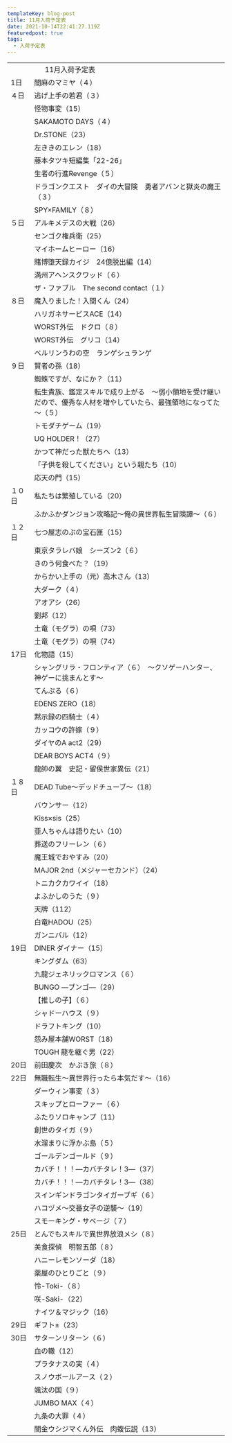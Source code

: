```yaml
---
templateKey: blog-post
title: 11月入荷予定表
date: 2021-10-14T22:41:27.119Z
featuredpost: true
tags:
  - 入荷予定表
---
```

|                        |                                                            |
| ---------------------- | ---------------------------------------------------------- |
| <!--StartFragment-->　　 | 　  11月入荷予定表                                                |
| 1日                     | 闇麻のマミヤ（４）                                                  |
| ４日                     | 逃げ上手の若君（３）                                                 |
| 　                      | 怪物事変（15）                                                   |
| 　                      | SAKAMOTO DAYS（４）                                           |
| 　                      | Dr.STONE（23）                                               |
| 　                      | 左ききのエレン（18）                                                |
| 　                      | 藤本タツキ短編集「22-26」                                            |
| 　                      | 生者の行進Revenge（５）                                            |
| 　                      | ドラゴンクエスト　ダイの大冒険　勇者アバンと獄炎の魔王（３）                             |
| 　                      | SPY×FAMILY（８）                                              |
| ５日                     | アルキメデスの大戦（26）                                              |
| 　                      | センゴク権兵衛（25）                                                |
| 　                      | マイホームヒーロー（16）                                              |
| 　                      | 賭博堕天録カイジ　24億脱出編（14）                                        |
| 　                      | 満州アヘンスクワッド（６）                                              |
| 　                      | ザ・ファブル　The second contact（１）                               |
| ８日                     | 魔入りました！入間くん（24）                                            |
| 　                      | ハリガネサービスACE（14）                                            |
| 　                      | WORST外伝　ドクロ（８）                                             |
| 　                      | WORST外伝　グリコ（14）                                            |
| 　                      | ベルリンうわの空　ランゲシュランゲ                                          |
| ９日                     | 賢者の孫（18）                                                   |
| 　                      | 蜘蛛ですが、なにか？（11）                                             |
| 　                      | 転生貴族、鑑定スキルで成り上がる　～弱小領地を受け継いだので、優秀な人材を増やしていたら、最強領地になってた～（５） |
| 　                      | トモダチゲーム（19）                                                |
| 　                      | UQ HOLDER！（27）                                             |
| 　                      | かつて神だった獣たちへ（13）                                            |
| 　                      | 「子供を殺してください」という親たち（10）                                     |
| 　                      | 応天の門（15）                                                   |
| １０日                    | 私たちは繁殖している（20）                                             |
| 　                      | ふかふかダンジョン攻略記～俺の異世界転生冒険譚～（６）                                |
| １２日                    | 七つ屋志のぶの宝石匣（15）                                             |
| 　                      | 東京タラレバ娘　シーズン2（６）                                           |
| 　                      | きのう何食べた？（19）                                               |
| 　                      | からかい上手の（元）高木さん（13）                                         |
| 　                      | 大ダーク（４）                                                    |
| 　                      | アオアシ（26）                                                   |
| 　                      | 劉邦（12）                                                     |
| 　                      | 土竜（モグラ）の唄（73）                                              |
| 　                      | 土竜（モグラ）の唄（74）                                              |
| 17日                    | 化物語（15）                                                    |
| 　                      | シャングリラ・フロンティア（６）　～クソゲーハンター、神ゲーに挑まんとす～                      |
| 　                      | てんぷる（６）                                                    |
| 　                      | EDENS ZERO（18）                                             |
| 　                      | 黙示録の四騎士（４）                                                 |
| 　                      | カッコウの許嫁（９）                                                 |
| 　                      | ダイヤのA act2（29）                                             |
| 　                      | DEAR BOYS ACT4（９）                                          |
| 　                      | 龍帥の翼　史記・留侯世家異伝（21）                                         |
| １８日                    | DEAD Tube～デッドチューブ～（18）                                     |
| 　                      | バウンサー（12）                                                  |
| 　                      | Kiss×sis（25）                                               |
| 　                      | 亜人ちゃんは語りたい（10）                                             |
| 　                      | 葬送のフリーレン（６）                                                |
| 　                      | 魔王城でおやすみ（20）                                               |
| 　                      | MAJOR 2nd（メジャーセカンド）（24）                                    |
| 　                      | トニカクカワイイ（18）                                               |
| 　                      | よふかしのうた（９）                                                 |
| 　                      | 天牌（112）                                                    |
| 　                      | 白竜HADOU（25）                                                |
| 　                      | ガンニバル（12）                                                  |
| 19日                    | DINER ダイナー（15）                                             |
| 　                      | キングダム（63）                                                  |
| 　                      | 九龍ジェネリックロマンス（６）                                            |
| 　                      | BUNGO ―ブンゴ―（29）                                            |
| 　                      | 【推しの子】（６）                                                  |
| 　                      | シャドーハウス（９）                                                 |
| 　                      | ドラフトキング（10）                                                |
| 　                      | 怨み屋本舗WORST（18）                                             |
| 　                      | TOUGH 龍を継ぐ男（22）                                            |
| 20日                    | 前田慶次　かぶき旅（８）                                               |
| 22日                    | 無職転生～異世界行ったら本気だす～（16）                                      |
| 　                      | ダーウィン事変（３）                                                 |
| 　                      | スキップとローファー（６）                                              |
| 　                      | ふたりソロキャンプ（11）                                              |
| 　                      | 創世のタイガ（９）                                                  |
| 　                      | 水溜まりに浮かぶ島（５）                                               |
| 　                      | ゴールデンゴールド（９）                                               |
| 　                      | カバチ！！！―カバチタレ！3―（37）                                        |
| 　                      | カバチ！！！―カバチタレ！3―（38）                                        |
| 　                      | スインギンドラゴンタイガーブギ（６）                                         |
| 　                      | ハコヅメ～交番女子の逆襲～（19）                                          |
| 　                      | スモーキング・サベージ（７）                                             |
| 25日                    | とんでもスキルで異世界放浪メシ（８）                                         |
| 　                      | 美食探偵　明智五郎（８）                                               |
| 　                      | ハニーレモンソーダ（18）                                              |
| 　                      | 薬屋のひとりごと（９）                                                |
| 　                      | 怜-Toki-（８）                                                 |
| 　                      | 咲-Saki-（22）                                                |
| 　                      | ナイツ＆マジック（16）                                               |
| 29日                    | ギフト±（23）                                                   |
| 30日                    | サターンリターン（６）                                                |
| 　                      | 血の轍（12）                                                    |
| 　                      | プラタナスの実（４）                                                 |
| 　                      | スノウボールアース（２）                                               |
| 　                      | 颯汰の国（９）                                                    |
| 　                      | JUMBO MAX（４）                                               |
| 　                      | 九条の大罪（４）                                                   |
| 　                      | 闇金ウシジマくん外伝　肉蝮伝説（13）<!--EndFragment-->                      |